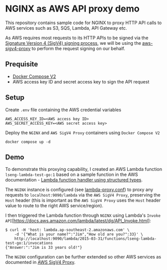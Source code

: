 # NGINX as AWS API proxy demo

This repository contains sample code for NGINX to proxy HTTP API calls to AWS services such as S3, SQS, Lambda, API Gateway etc.

As AWS requires most requests to its HTTP APIs to be signed via the [Signature Version 4 (SigV4) signing process](https://docs.aws.amazon.com/general/latest/gr/signature-version-4.html), we will be using the [aws-sigv4-proxy](https://github.com/awslabs/aws-sigv4-proxy.git) to perform the request signing on our behalf.

## Prequisite

- [Docker Compose V2](https://docs.docker.com/compose/cli-command/)
- AWS access key ID and secret access key to sign the API request

## Setup

Create `.env` file containing the AWS credential variables
```
AWS_ACCESS_KEY_ID=<AWS access key ID>
AWS_SECRET_ACCESS_KEY=<AWS secret access key>
```

Deploy the `NGINX` and `AWS SigV4 Proxy` containers using `Docker Compose V2`
```
docker compose up -d
```

## Demo

To demonstrate this proxying capability, I created an AWS Lambda function `lseng-lambda-test-go:1` based on a sample function in the AWS documentation - [Lambda function handler using structured types](https://docs.aws.amazon.com/lambda/latest/dg/golang-handler.html#golang-handler-structs).

The `NGINX` instance is configured (see [lambda-proxy.conf](./nginx/lambda-proxy.conf)) to proxy any requests to `localhost:9090/lambda` via the `AWS SigV4 Proxy`, preserving the `Host` header (this is important as the `AWS SigV4 Proxy` uses the `Host` header value to route to the right AWS service/region).

I then triggered the Lambda function through `NGINX` using Lambda's `Invoke API`[https://docs.aws.amazon.com/lambda/latest/dg/API_Invoke.html]:

```
$ curl -H 'host: lambda.ap-southeast-2.amazonaws.com' \
    -d '{"What is your name?":"Jim","How old are you?":33}' \
    http://localhost:9090/lambda/2015-03-31/functions/lseng-lambda-test-go:1/invocations
{"Answer:":"Jim is 33 years old!"}
```

The `NGINX` configuration can be further extended so other AWS services as documented in [AWS SigV4 Proxy](https://github.com/awslabs/aws-sigv4-proxy/blob/master/README.md).
